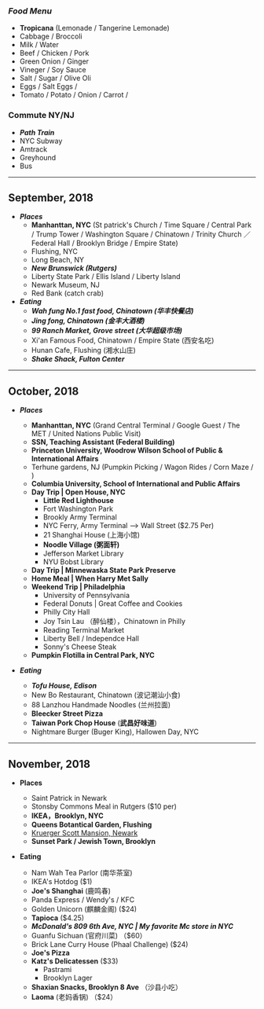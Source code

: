 ### *Food Menu*
* **Tropicana** (Lemonade / Tangerine Lemonade)
* Cabbage / Broccoli
* Milk / Water
* Beef / Chicken / Pork 
* Green Onion / Ginger
* Vineger / Soy Sauce
* Salt / Sugar / Olive Oli
* Eggs / Salt Eggs / 
* Tomato / Potato / Onion / Carrot / 

### Commute NY/NJ
* ***Path Train***
* NYC Subway
* Amtrack
* Greyhound
* Bus

---

## September, 2018
* ***Places***
  * **Manhanttan, NYC** (St patrick's Church / Time Square / Central Park / Trump Tower / Washington Square / Chinatown / Trinity Church ／ Federal Hall / Brooklyn Bridge / Empire State)
  * Flushing, NYC
  * Long Beach, NY
  * ***New Brunswick (Rutgers)***
  * Liberty State Park / Ellis Island / Liberty Island
  * Newark Museum, NJ
  * Red Bank (catch crab)
* ***Eating***
  * ***Wah fung No.1 fast food, Chinatown (华丰快餐店)***
  * ***Jing fong, Chinatown (金丰大酒楼)***
  * ***99 Ranch Market, Grove street (大华超级市场)***
  * Xi'an Famous Food, Chinatown / Empire State (西安名吃)
  * Hunan Cafe, Flushing (湘水山庄)
  * ***Shake Shack, Fulton Center***

---
## October, 2018
* ***Places***
  * **Manhanttan, NYC** (Grand Central Terminal / Google Guest / The MET / United Nations Public Visit)
  * **SSN, Teaching Assistant (Federal Building)**
  * **Princeton University, Woodrow Wilson School of Public & International Affairs**
  * Terhune gardens, NJ (Pumpkin Picking / Wagon Rides / Corn Maze / )
  * **Columbia University, School of International and Public Affairs**
  * **Day Trip | Open House, NYC**
     * **Little Red Lighthouse**
     * Fort Washington Park
     * Brookly Army Terminal
     * NYC Ferry, Army Terminal --> Wall Street ($2.75 Per)
     * 21 Shanghai House (上海小馆)
     * **Noodle Village (粥面轩)**
     * Jefferson Market Library
     * NYU Bobst Library
  * **Day Trip | Minnewaska State Park Preserve**
  * **Home Meal | When Harry Met Sally**
  * **Weekend Trip | Philadelphia**
     * University of Pennsylvania
     * Federal Donuts | Great Coffee and Cookies
     * Philly City Hall
     * Joy Tsin Lau （醉仙楼），Chinatown in Philly
     * Reading Terminal Market
     * Liberty Bell / Independce Hall
     * Sonny's Cheese Steak
   * **Pumpkin Flotilla in Central Park, NYC**
     
* ***Eating***
  * ***Tofu House, Edison***
  * New Bo Restaurant, Chinatown (波记潮汕小食)
  * 88 Lanzhou Handmade Noodles (兰州拉面)
  * **Bleecker Street Pizza**
  * **Taiwan Pork Chop House** (**武昌好味道**)
  * Nightmare Burger (Buger King), Hallowen Day, NYC
 
 ---
 ## November, 2018
 * **Places**
   * Saint Patrick in Newark
   * Stonsby Commons Meal in Rutgers ($10 per)
   * **IKEA，Brooklyn, NYC**
   * **Queens Botantical Garden, Flushing**
   * [Kruerger Scott Mansion, Newark](https://www.nytimes.com/2000/09/25/nyregion/cost-hinders-effort-reclaim-castle-after-7-million-newark-wearies-restoring.html?pagewanted=all)
   * **Sunset Park / Jewish Town, Brooklyn**
 
 * **Eating**
   * Nam Wah Tea Parlor (南华茶室)
   * IKEA's Hotdog ($1)
   * **Joe's Shanghai** (鹿鸣春)
   * Panda Express / Wendy's / KFC 
   * Golden Unicorn (麒麟金阁) ($24)
   * **Tapioca** ($4.25)
   * ***McDonald's 809 6th Ave, NYC | My favorite Mc store in NYC***
   * Guanfu Sichuan (官府川菜) （$60）
   * Brick Lane Curry House (Phaal Challenge) ($24)
   * **Joe's Pizza**
   * **Katz's Delicatessen** ($33)
     * Pastrami
     * Brooklyn Lager
   * **Shaxian Snacks, Brooklyn 8 Ave** （沙县小吃）
   * **Laoma** (老妈香锅) （$24）
   
   


  
 
  
  
  
